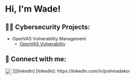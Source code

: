<h1>Hi, I'm Wade!</h1>

<h2>👨‍💻 Cybersecurity Projects:</h2>

- OpenVAS Vulnerability Management
  - [OpenVAS Vulnerability](https://github.com/joshmadakor1/Algorithms-Practice)

<h2> 🤳 Connect with me:</h2>
[<img align="left" alt="JoshMadakor | LinkedIn" width="22px" src="https://cdn.jsdelivr.net/npm/simple-icons@v3/icons/linkedin.svg" />][linkedin]
[linkedin]: https://linkedin.com/in/joshmadakor
